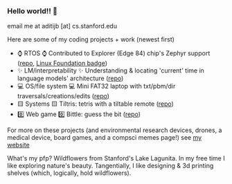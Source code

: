 ### Hello world!! 👋

email me at aditijb [at] cs.stanford.edu

Here are some of my coding projects + work (newest first)
 * ⌚ RTOS ⌚ Contributed to Explorer (Edge 84) chip's Zephyr support ([repo](https://github.com/zephyrproject-rtos/zephyr), [Linux Foundation badge](https://www.credly.com/users/aditi-bhaskar/badges))
 * ✨ LM/interpretability ✨ Understanding & locating 'current' time in language models' architecture ([repo](https://github.com/Suzehva/time-in-language-models))
 * 💻 OS/file system 💻 Mini FAT32 laptop with txt/pbm/dir traversals/creations/edits ([repo](https://github.com/aditi-bhaskar/suziti-filesystem))
 * 🟨 Systems 🟨 Tiltris: tetris with a tiltable remote ([repo](https://github.com/aditi-bhaskar/tiltris))
 * 0️⃣ Web game 0️⃣ Bittle: guess the bit ([repo](https://github.com/bittlesuite/bittlesuite.github.io))
   
For more on these projects (and environmental research devices, drones, a medical device, board games, and a compsci memes page!) see [my website](https://aditi-bhaskar.github.io/projects)

What's my pfp? Wildflowers from Stanford's Lake Lagunita. In my free time I like exploring nature's beauty. Tangentially, I like designing & 3d printing shelves (which, logically, hold wildflowers).
